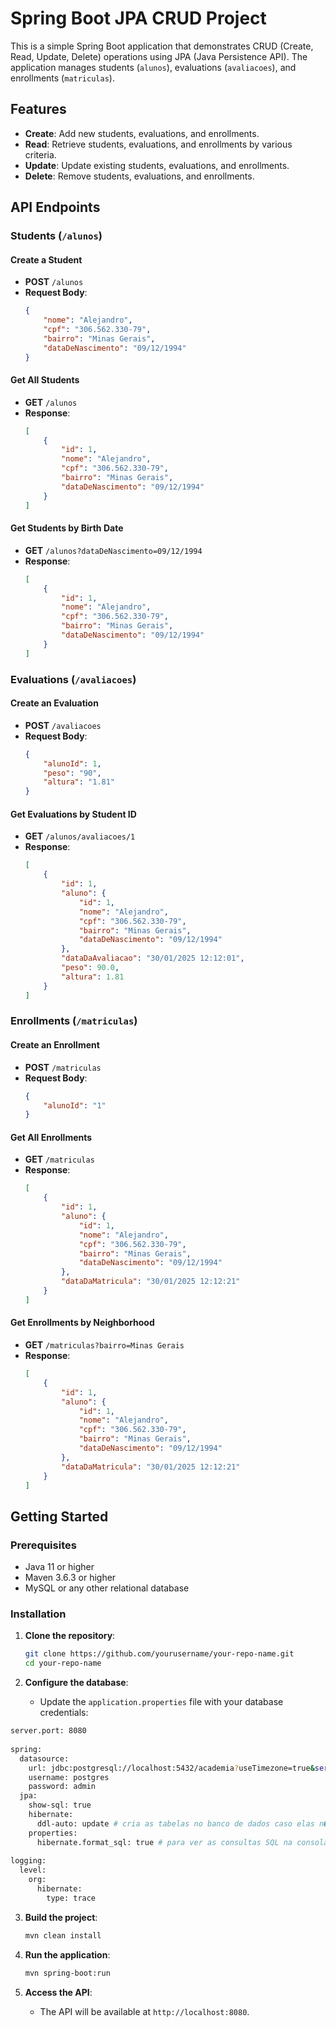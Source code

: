 # Spring Boot JPA CRUD Project

This is a simple Spring Boot application that demonstrates CRUD (Create, Read, Update, Delete) operations using JPA (Java Persistence API). The application manages students (`alunos`), evaluations (`avaliacoes`), and enrollments (`matriculas`).

## Features

- **Create**: Add new students, evaluations, and enrollments.
- **Read**: Retrieve students, evaluations, and enrollments by various criteria.
- **Update**: Update existing students, evaluations, and enrollments.
- **Delete**: Remove students, evaluations, and enrollments.

## API Endpoints

### Students (`/alunos`)

#### Create a Student
- **POST** `/alunos`
- **Request Body**:
  ```json
  {
      "nome": "Alejandro",
      "cpf": "306.562.330-79",
      "bairro": "Minas Gerais",
      "dataDeNascimento": "09/12/1994"
  }
  ```

#### Get All Students
- **GET** `/alunos`
- **Response**:
  ```json
  [
      {
          "id": 1,
          "nome": "Alejandro",
          "cpf": "306.562.330-79",
          "bairro": "Minas Gerais",
          "dataDeNascimento": "09/12/1994"
      }
  ]
  ```

#### Get Students by Birth Date
- **GET** `/alunos?dataDeNascimento=09/12/1994`
- **Response**:
  ```json
  [
      {
          "id": 1,
          "nome": "Alejandro",
          "cpf": "306.562.330-79",
          "bairro": "Minas Gerais",
          "dataDeNascimento": "09/12/1994"
      }
  ]
  ```

### Evaluations (`/avaliacoes`)

#### Create an Evaluation
- **POST** `/avaliacoes`
- **Request Body**:
  ```json
  {
      "alunoId": 1,
      "peso": "90",
      "altura": "1.81"
  }
  ```

#### Get Evaluations by Student ID
- **GET** `/alunos/avaliacoes/1`
- **Response**:
  ```json
  [
      {
          "id": 1,
          "aluno": {
              "id": 1,
              "nome": "Alejandro",
              "cpf": "306.562.330-79",
              "bairro": "Minas Gerais",
              "dataDeNascimento": "09/12/1994"
          },
          "dataDaAvaliacao": "30/01/2025 12:12:01",
          "peso": 90.0,
          "altura": 1.81
      }
  ]
  ```

### Enrollments (`/matriculas`)

#### Create an Enrollment
- **POST** `/matriculas`
- **Request Body**:
  ```json
  {
      "alunoId": "1"
  }
  ```

#### Get All Enrollments
- **GET** `/matriculas`
- **Response**:
  ```json
  [
      {
          "id": 1,
          "aluno": {
              "id": 1,
              "nome": "Alejandro",
              "cpf": "306.562.330-79",
              "bairro": "Minas Gerais",
              "dataDeNascimento": "09/12/1994"
          },
          "dataDaMatricula": "30/01/2025 12:12:21"
      }
  ]
  ```

#### Get Enrollments by Neighborhood
- **GET** `/matriculas?bairro=Minas Gerais`
- **Response**:
  ```json
  [
      {
          "id": 1,
          "aluno": {
              "id": 1,
              "nome": "Alejandro",
              "cpf": "306.562.330-79",
              "bairro": "Minas Gerais",
              "dataDeNascimento": "09/12/1994"
          },
          "dataDaMatricula": "30/01/2025 12:12:21"
      }
  ]
  ```

## Getting Started

### Prerequisites

- Java 11 or higher
- Maven 3.6.3 or higher
- MySQL or any other relational database

### Installation

1. **Clone the repository**:
   ```bash
   git clone https://github.com/yourusername/your-repo-name.git
   cd your-repo-name
   ```

2. **Configure the database**:
    - Update the `application.properties` file with your database credentials:

```bash
server.port: 8080  
  
spring:  
  datasource:  
    url: jdbc:postgresql://localhost:5432/academia?useTimezone=true&serverTimezone=UTC&useLegacyDate  
    username: postgres  
    password: admin  
  jpa:  
    show-sql: true  
    hibernate:  
      ddl-auto: update # cria as tabelas no banco de dados caso elas n�o existam ou atualiza as tabelas  
    properties:  
      hibernate.format_sql: true # para ver as consultas SQL na consola ao executar o projeto com o Spring Boot  
  
logging:  
  level:  
    org:  
      hibernate:  
        type: trace

```


3. **Build the project**:
   ```bash
   mvn clean install
   ```

4. **Run the application**:
   ```bash
   mvn spring-boot:run
   ```

5. **Access the API**:
    - The API will be available at `http://localhost:8080`.
